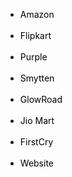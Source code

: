 <!DOCTYPE html>
<html>
  <head>
    <title>Mirabelle Cosmetics Online Orders</title>
    <link rel="icon" type="image/x-icon" href="D:\Project\HTML\Images\download.png">
    <style>
      li a {
      color: black;
      text-decoration: none;
      }
      li a:hover {
      color: black;
      text-decoration: none;
      }
      li a:visited {
      color: black;
      text-decoration: none;
      }
      li a:active {
      color: black;
      text-decoration: none;
      }
    </style>
  </head>
  <body>
    <ul style="list-style-type:disc;">
      <li><a href="https://sellercentral.amazon.in/home" target="_blank">Amazon</li><br>
      <li><a href="https://seller.flipkart.com/index.html#dashboard/my-orders?serviceProfile=seller-fulfilled&shipmentType=easy-ship&orderState=shipments_to_pack" target="_blank">Flipkart</li><br>
      <li><a href="https://manage.purplle.com/dashboard" target="_blank">Purple</li><br>
      <li><a href="https://smytten.vinsupplier.com/eRetailWeb/SellerPanelBS.action" target="_blank">Smytten</li><br>
      <li><a href="https://glowroad.com/supplier-dashboard/orders-processing/new-orders-accept" target="_blank">GlowRoad</li><br>
      <li><a href="https://seller.jiomart.com/oms/" target="_blank">Jio Mart</li><br>
      <li><a href="https://in-vcom.brainbees.com/#/ordermanagement/pendingorders" target="_blank">FirstCry</li><br>
      <li><a href="https://mirabellecosmetics.in/wp-admin/edit.php?post_type=shop_order&paged=1&bulk_action=marked_completed&changed=1" target="_blank">Website</li>
    </ul>
  </body>
</html>
